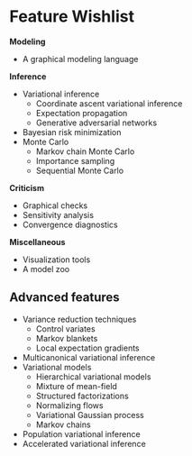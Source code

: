 # Feature Wishlist

__Modeling__

* A graphical modeling language

__Inference__

* Variational inference
    * Coordinate ascent variational inference
    * Expectation propagation
    * Generative adversarial networks
* Bayesian risk minimization
* Monte Carlo
    * Markov chain Monte Carlo
    * Importance sampling
    * Sequential Monte Carlo

__Criticism__

* Graphical checks
* Sensitivity analysis
* Convergence diagnostics

__Miscellaneous__

* Visualization tools
* A model zoo

## Advanced features

* Variance reduction techniques
    * Control variates
    * Markov blankets
    * Local expectation gradients
* Multicanonical variational inference
* Variational models
    * Hierarchical variational models
    * Mixture of mean-field
    * Structured factorizations
    * Normalizing flows
    * Variational Gaussian process
    * Markov chains
* Population variational inference
* Accelerated variational inference
